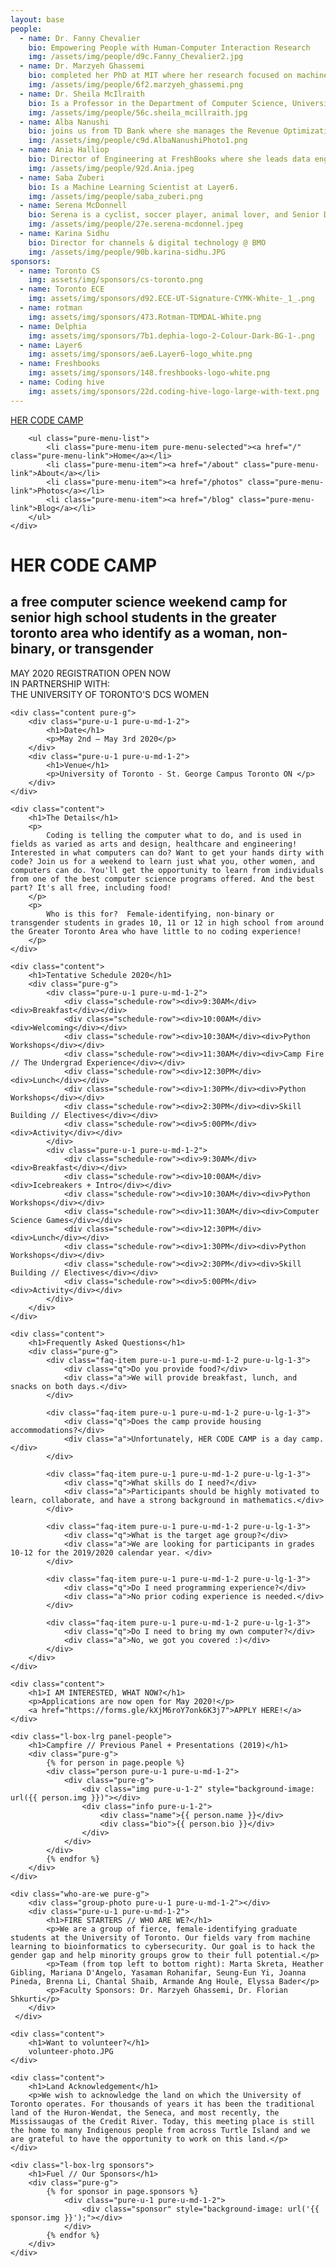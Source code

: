 ```yaml
---
layout: base
people:
  - name: Dr. Fanny Chevalier
    bio: Empowering People with Human-Computer Interaction Research
    img: /assets/img/people/d9c.Fanny_Chevalier2.jpg
  - name: Dr. Marzyeh Ghassemi
    bio: completed her PhD at MIT where her research focused on machine learning in health care, exploring how to predict immediate and long-term patient needs to inform decisions in the intensive care unit and ambulatory care.
    img: /assets/img/people/6f2.marzyeh_ghassemi.png
  - name: Dr. Sheila McIlraith
    bio: Is a Professor in the Department of Computer Science, University of Toronto. Her area of research is Artificial Intelligence.
    img: /assets/img/people/56c.sheila_mcillraith.jpg
  - name: Alba Nanushi
    bio: joins us from TD Bank where she manages the Revenue Optimization Strategy for TD's Canadian Credit Cards.
    img: /assets/img/people/c9d.AlbaNanushiPhoto1.png
  - name: Ania Halliop
    bio: Director of Engineering at FreshBooks where she leads data engineering and software development teams.
    img: /assets/img/people/92d.Ania.jpeg
  - name: Saba Zuberi
    bio: Is a Machine Learning Scientist at Layer6.
    img: /assets/img/people/saba_zuberi.png
  - name: Serena McDonnell
    bio: Serena is a cyclist, soccer player, animal lover, and Senior Data Scientist at Delphia.
    img: /assets/img/people/27e.serena-mcdonnel.jpeg
  - name: Karina Sidhu
    bio: Director for channels & digital technology @ BMO
    img: /assets/img/people/90b.karina-sidhu.JPG
sponsors:
  - name: Toronto CS
    img: assets/img/sponsors/cs-toronto.png
  - name: Toronto ECE
    img: assets/img/sponsors/d92.ECE-UT-Signature-CYMK-White-_1_.png
  - name: rotman
    img: assets/img/sponsors/473.Rotman-TDMDAL-White.png
  - name: Delphia
    img: assets/img/sponsors/7b1.dephia-logo-2-Colour-Dark-BG-1-.png
  - name: Layer6
    img: assets/img/sponsors/ae6.Layer6-logo_white.png
  - name: Freshbooks
    img: assets/img/sponsors/148.freshbooks-logo-white.png
  - name: Coding hive
    img: assets/img/sponsors/22d.coding-hive-logo-large-with-text.png
---
```


<div class="header">
    <div class="home-menu pure-menu pure-menu-horizontal pure-menu-fixed">
        <a class="pure-menu-heading" href="">HER CODE CAMP</a>

        <ul class="pure-menu-list">
            <li class="pure-menu-item pure-menu-selected"><a href="/" class="pure-menu-link">Home</a></li>
            <li class="pure-menu-item"><a href="/about" class="pure-menu-link">About</a></li>
            <li class="pure-menu-item"><a href="/photos" class="pure-menu-link">Photos</a></li>
            <li class="pure-menu-item"><a href="/blog" class="pure-menu-link">Blog</a></li>
        </ul>
    </div>

</div>

<div class="splash-container">
    <div class="splash">
        <h1>HER CODE CAMP</h1>
        <h2>
            a free computer science weekend camp for senior high school students in the greater toronto area who identify as a woman, non-binary, or transgender
        </h2>
        <div>
            MAY 2020 REGISTRATION
            OPEN NOW
        </div>
        <div>
            IN PARTNERSHIP WITH:<br/>
            THE UNIVERSITY OF TORONTO'S DCS WOMEN
        </div>
    </div>
</div>

<div class="content-wrapper">

    <div class="content pure-g">
        <div class="pure-u-1 pure-u-md-1-2">
            <h1>Date</h1>
            <p>May 2nd – May 3rd 2020</p>
        </div>
        <div class="pure-u-1 pure-u-md-1-2">
            <h1>Venue</h1>
            <p>University of Toronto - St. George Campus Toronto ON </p>
        </div>
    </div>

    <div class="content">
        <h1>The Details</h1>
        <p>
            Coding is telling the computer what to do, and is used in fields as varied as arts and design, healthcare and engineering! Interested in what computers can do? Want to get your hands dirty with code? Join us for a weekend to learn just what you, other women, and computers can do. You'll get the opportunity to learn from individuals from one of the best computer science programs offered. And the best part? It's all free, including food!
        </p>
        <p>
            Who is this for?  Female-identifying, non-binary or transgender students in grades 10, 11 or 12 in high school from around the Greater Toronto Area who have little to no coding experience!
        </p>
    </div>

    <div class="content">
        <h1>Tentative Schedule 2020</h1>
        <div class="pure-g">
            <div class="pure-u-1 pure-u-md-1-2">
                <div class="schedule-row"><div>9:30AM</div><div>Breakfast</div></div>
                <div class="schedule-row"><div>10:00AM</div><div>Welcoming</div></div>
                <div class="schedule-row"><div>10:30AM</div><div>Python Workshops</div></div>
                <div class="schedule-row"><div>11:30AM</div><div>Camp Fire // The Undergrad Experience</div></div>
                <div class="schedule-row"><div>12:30PM</div><div>Lunch</div></div>
                <div class="schedule-row"><div>1:30PM</div><div>Python Workshops</div></div>
                <div class="schedule-row"><div>2:30PM</div><div>Skill Building // Electives</div></div>
                <div class="schedule-row"><div>5:00PM</div><div>Activity</div></div>
            </div>
            <div class="pure-u-1 pure-u-md-1-2">
                <div class="schedule-row"><div>9:30AM</div><div>Breakfast</div></div>
                <div class="schedule-row"><div>10:00AM</div><div>Icebreakers + Intro</div></div>
                <div class="schedule-row"><div>10:30AM</div><div>Python Workshops</div></div>
                <div class="schedule-row"><div>11:30AM</div><div>Computer Science Games</div></div>
                <div class="schedule-row"><div>12:30PM</div><div>Lunch</div></div>
                <div class="schedule-row"><div>1:30PM</div><div>Python Workshops</div></div>
                <div class="schedule-row"><div>2:30PM</div><div>Skill Building // Electives</div></div>
                <div class="schedule-row"><div>5:00PM</div><div>Activity</div></div>
            </div>
        </div>
    </div>

    <div class="content">
        <h1>Frequently Asked Questions</h1>
        <div class="pure-g">
            <div class="faq-item pure-u-1 pure-u-md-1-2 pure-u-lg-1-3">
                <div class="q">Do you provide food?</div>
                <div class="a">We will provide breakfast, lunch, and snacks on both days.</div>
            </div>

            <div class="faq-item pure-u-1 pure-u-md-1-2 pure-u-lg-1-3">
                <div class="q">Does the camp provide housing accommodations?</div>
                <div class="a">Unfortunately, HER CODE CAMP is a day camp.</div>
            </div>

            <div class="faq-item pure-u-1 pure-u-md-1-2 pure-u-lg-1-3">
                <div class="q">What skills do I need?</div>
                <div class="a">Participants should be highly motivated to learn, collaborate, and have a strong background in mathematics.</div>
            </div>

            <div class="faq-item pure-u-1 pure-u-md-1-2 pure-u-lg-1-3">
                <div class="q">What is the target age group?</div>
                <div class="a">We are looking for participants in grades 10-12 for the 2019/2020 calendar year. </div>
            </div>

            <div class="faq-item pure-u-1 pure-u-md-1-2 pure-u-lg-1-3">
                <div class="q">Do I need programming experience?</div>
                <div class="a">No prior coding experience is needed.</div>
            </div>

            <div class="faq-item pure-u-1 pure-u-md-1-2 pure-u-lg-1-3">
                <div class="q">Do I need to bring my own computer?</div>
                <div class="a">No, we got you covered :)</div>
            </div>
        </div>
    </div>

    <div class="content">
        <h1>I AM INTERESTED, WHAT NOW?</h1>
        <p>Applications are now open for May 2020!</p>
        <a href="https://forms.gle/kXjM6roY7onk6K3j7">APPLY HERE!</a>
    </div>

    <div class="l-box-lrg panel-people">
        <h1>Campfire // Previous Panel + Presentations (2019)</h1>
        <div class="pure-g">
            {% for person in page.people %}
            <div class="person pure-u-1 pure-u-md-1-2">
                <div class="pure-g">
                    <div class="img pure-u-1-2" style="background-image: url({{ person.img }})"></div>
                    <div class="info pure-u-1-2">
                        <div class="name">{{ person.name }}</div>
                        <div class="bio">{{ person.bio }}</div>
                    </div>
                </div>
            </div>
            {% endfor %}
        </div>
    </div>

    <div class="who-are-we pure-g">
        <div class="group-photo pure-u-1 pure-u-md-1-2"></div>
        <div class="pure-u-1 pure-u-md-1-2">
            <h1>FIRE STARTERS // WHO ARE WE?</h1>
            <p>We are a group of fierce, female-identifying graduate students at the University of Toronto. Our fields vary from machine learning to bioinformatics to cybersecurity. Our goal is to hack the gender gap and help minority groups grow to their full potential.</p>
            <p>Team (from top left to bottom right): Marta Skreta, Heather Gibling, Mariana D'Angelo, Yasaman Rohanifar, Seung-Eun Yi, Joanna Pineda, Brenna Li, Chantal Shaib, Armande Ang Houle, Elyssa Bader</p>
            <p>Faculty Sponsors: Dr. Marzyeh Ghassemi, Dr. Florian Shkurti</p>
        </div>
     </div>

    <div class="content">
        <h1>Want to volunteer?</h1>
        volunteer-photo.JPG
    </div>

    <div class="content">
        <h1>Land Acknowledgement</h1>
        <p>We wish to acknowledge the land on which the University of Toronto operates. For thousands of years it has been the traditional land of the Huron-Wendat, the Seneca, and most recently, the Mississaugas of the Credit River. Today, this meeting place is still the home to many Indigenous people from across Turtle Island and we are grateful to have the opportunity to work on this land.</p>
    </div>

    <div class="l-box-lrg sponsors">
        <h1>Fuel // Our Sponsors</h1>
        <div class="pure-g">
            {% for sponsor in page.sponsors %}
                <div class="pure-u-1 pure-u-md-1-2">
                    <div class="sponsor" style="background-image: url('{{ sponsor.img }}');"></div>
                </div>
            {% endfor %}
        </div>
    </div>

</div>
